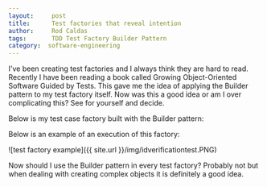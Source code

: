 ```yaml
---
layout:     post
title:      Test factories that reveal intention
author:     Rod Caldas
tags: 		TDD Test Factory Builder Pattern
category:  software-engineering
---
```

<!-- Start Writing Below in Markdown -->
I've been creating test factories and I always think they are hard to read. Recently I have been reading a book called Growing Object-Oriented Software Guided by Tests. This gave me the idea of applying the Builder pattern to my test factory itself. Now was this a good idea or am I over complicating this? See for yourself and decide.

Below is my test case factory built with the Builder pattern:

<script src="https://gist.github.com/kaldas/559454d9daea1d5598863684a2d67c2f.js"></script>

Below is an example of an execution of this factory:

![test factory example]({{ site.url }}/img/idverificationtest.PNG)

Now should I use the Builder pattern in every test factory? Probably not but when dealing with creating complex objects it is definitely a good idea.